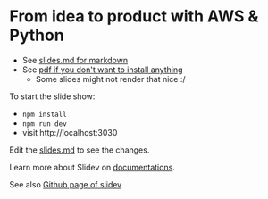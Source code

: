 # From idea to product with AWS & Python

- See [slides.md for markdown](slides.md)
- See [pdf if you don't want to install anything](slides-export/2024_04_24_AWS_UG.pdf)
  - Some slides might not render that nice :/


To start the slide show:

- `npm install`
- `npm run dev`
- visit http://localhost:3030

Edit the [slides.md](./slides.md) to see the changes.

Learn more about Slidev on [documentations](https://sli.dev/).

See also [Github page of slidev](https://github.com/slidevjs/slidev)
